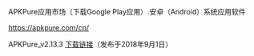 APKPure应用市场（下载Google Play应用）.安卓（Android）系统应用软件

https://apkpure.com/cn/

APKPure_v2.13.3 [下载链接](https://coding.net/u/Download-Mirrors/p/APKPure/git/raw/master/APKPure_v2.13.3.apk)（发布于2018年9月1日）
